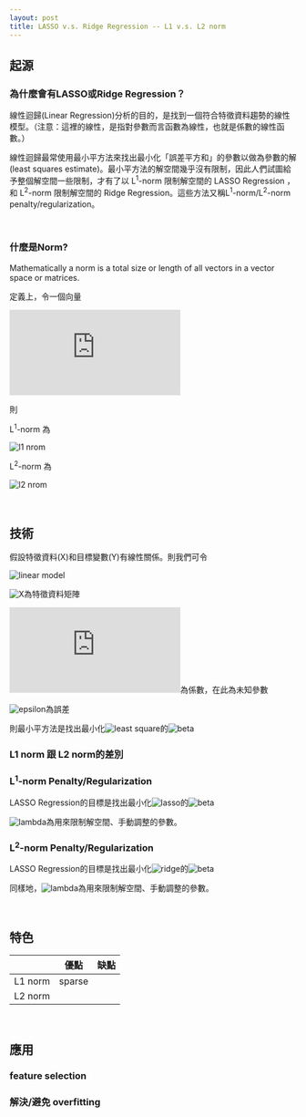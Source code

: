 ```yaml
---
layout: post
title: LASSO v.s. Ridge Regression -- L1 v.s. L2 norm
---
```

<!--
如何在github上的md file放入數學式：https://www.youtube.com/watch?v=dpVnmxpVdvg
在latex線上編輯器(http://latex.codecogs.com/eqneditor/editor.php)中輸入數學式，複製圖片網址，然後貼到以下![name](address)即可顯示數學式圖片
例如：![l2 nrom](https://latex.codecogs.com/svg.latex?\Large&space;\left\|\beta\right\|^{2}_{2})
或直接輸入latex數學代碼於 “ https://latex.codecogs.com/svg.latex?\Large&space; ” 後
例如：<img src="https://latex.codecogs.com/svg.latex?\Large&space;x=\frac{-b\pm\sqrt{b^2-4ac}}{2a}" title="\Large x=\frac{-b\pm\sqrt{b^2-4ac}}{2a}" />
-->
## 起源 
### 為什麼會有LASSO或Ridge Regression？

線性迴歸(Linear Regression)分析的目的，是找到一個符合特徵資料趨勢的線性模型。（注意：這裡的線性，是指對參數而言函數為線性，也就是係數的線性函數。）
<!-- more -->    

線性迴歸最常使用最小平方法來找出最小化「誤差平方和」的參數以做為參數的解(least squares estimate)。最小平方法的解空間幾乎沒有限制，因此人們試圖給予整個解空間一些限制，才有了以 L<sup>1</sup>-norm 限制解空間的 LASSO Regression ，和 L<sup>2</sup>-norm 限制解空間的 Ridge Regression。這些方法又稱L<sup>1</sup>-norm/L<sup>2</sup>-norm penalty/regularization。

<br>

### 什麼是Norm?

Mathematically a norm is a total size or length of all vectors in a vector space  or matrices.

定義上，令一個向量

![vector x](https://latex.codecogs.com/gif.latex?x%3D%20%5Cbegin%7Bbmatrix%7D%20x_1%5C%5C%20x_2%5C%5C%20%5Cvdots%20%5C%5C%20x_n%20%5Cend%7Bbmatrix%7D)

則

L<sup>1</sup>-norm 為

![l1 nrom](https://latex.codecogs.com/svg.latex?\Large&space;x=\sum{|x_{i}|}=|\beta|)

L<sup>2</sup>-norm 為

![l2 nrom](https://latex.codecogs.com/svg.latex?\Large&space;x=\sqrt{\sum{x_{i}^{2}}}=\left\|\beta\right\|^{2}_{2})

<br>

## 技術
假設特徵資料(X)和目標變數(Y)有線性關係。則我們可令

![linear model](https://latex.codecogs.com/svg.latex?\Large&space;y=\beta_{0}+\beta_{1}x_{1}+...+\beta_{n}x_{n}+\epsilon=X\beta+\epsilon)

![X](https://latex.codecogs.com/svg.latex?\Large&space;X=\[1,x_{1},...,x_{n}\])為特徵資料矩陣

![beta matrix](https://latex.codecogs.com/gif.latex?%5Cbeta%3D%20%5Cbegin%7Bbmatrix%7D%20%5Cbeta_0%5C%5C%20%5Cbeta_1%5C%5C%20%5Cvdots%5C%5C%20%5Cbeta_n%20%5Cend%7Bbmatrix%7D)為係數，在此為未知參數

![epsilon](https://latex.codecogs.com/svg.latex?\Large&space;\epsilon)為誤差

則最小平方法是找出最小化![least square](https://latex.codecogs.com/svg.latex?\Large&space;\sum{y-X\beta})的![beta](https://latex.codecogs.com/svg.latex?\Large&space;\beta)

### L1 norm 跟 L2 norm的差別

### L<sup>1</sup>-norm Penalty/Regularization

LASSO Regression的目標是找出最小化![lasso](https://latex.codecogs.com/svg.latex?\Large&space;\sum{y-X\beta}+\lambda|\beta|)的![beta](https://latex.codecogs.com/svg.latex?\Large&space;\beta)

![lambda](https://latex.codecogs.com/svg.latex?\Large&space;\lambda)為用來限制解空間、手動調整的參數。

### L<sup>2</sup>-norm Penalty/Regularization

LASSO Regression的目標是找出最小化![ridge](https://latex.codecogs.com/svg.latex?\Large&space;\sum{y-X\beta}+\lambda\left\|\beta\right\|^{2}_{2})的![beta](https://latex.codecogs.com/svg.latex?\Large&space;\beta)

同樣地，![lambda](https://latex.codecogs.com/svg.latex?\Large&space;\lambda)為用來限制解空間、手動調整的參數。


<br>

## 特色

|        |   優點  |  缺點   |
| ------ | ------- | ------ |
|L1 norm |  sparse |        |
|L2 norm |         |        |

<br>

## 應用

### feature selection

### 解決/避免 overfitting
